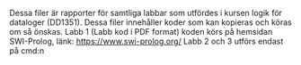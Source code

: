 Dessa filer är rapporter för samtliga labbar som utfördes i kursen logik för dataloger (DD1351). Dessa filer innehåller koder som kan kopieras och köras om så önskas. 
Labb 1 (Labb kod i PDF format) koden körs på hemsidan SWI-Prolog, länk: https://www.swi-prolog.org/ 
Labb 2 och 3 utförs endast på cmd:n
